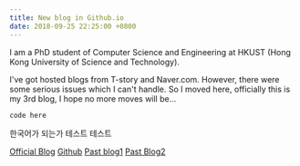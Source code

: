 ```yaml
---
title: New blog in Github.io
date: 2018-09-25 22:25:00 +0800
---
```

I am a PhD student of Computer Science and Engineering at HKUST (Hong Kong University of Science and Technology). 

I've got hosted blogs from T-story and Naver.com. However, there were some serious issues which I can't handle. So I moved here, officially this is my 3rd blog, I hope no more moves will be...

```
code here
```

한국어가 되는가 테스트 테스트

[Official Blog][Official-blog]
[Github][Github]
[Past blog1][tstory]
[Past Blog2][naver]

[Official-blog]: https://sites.google.com/view/woneui.hong
[Github]: https://github.com/laftworld
[tstory]: https://learningengineer.tistory.com
[naver]: https://blog.naver.com/laftworld

